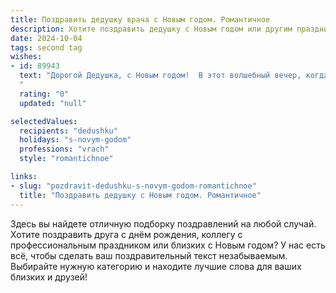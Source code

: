 ```yaml
---
title: Поздравить дедушку врача с Новым годом. Романтичное
description: Хотите поздравить дедушку с Новым годом или другим праздником? Наш ИИ создаст незабываемое поздравление, а вы обязательно выделитесь среди других.  
date: 2024-10-04
tags: second tag
wishes:
- id: 89943
  text: "Дорогой Дедушка, с Новым годом!  В этот волшебный вечер, когда звёзды светят особенно ярко, я хочу пожелать тебе самого крепкого здоровья,  тепла в сердце и безграничного счастья.  Твоя забота и доброта – это бесценный дар, подобный свету звёздной ночи,  который согревает и вдохновляет. Пусть  Новый год принесёт тебе множество радостных мгновений,  а твоя душа всегда остаётся молодой и полной любви, как зимнее небо, усыпанное бриллиантами снежинок.  С любовью и уважением.
  "
  rating: "0"
  updated: "null"

selectedValues:
  recipients: "dedushku"
  holidays: "s-novym-godom"
  professions: "vrach"
  style: "romantichnoe"

links:
- slug: "pozdravit-dedushku-s-novym-godom-romantichnoe"
  title: "Поздравить дедушку с Новым годом. Романтичное"
---
```


Здесь вы найдете отличную подборку поздравлений на любой случай.
Хотите поздравить друга с днём рождения, коллегу с профессиональным праздником или близких с Новым годом? У нас есть всё, чтобы сделать ваш поздравительный текст незабываемым. Выбирайте нужную категорию и находите лучшие слова для ваших близких и друзей!
